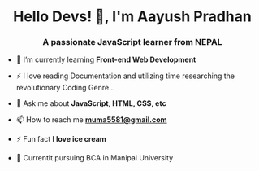 <h1 align="center">Hello Devs! 👋, I'm Aayush Pradhan </h1>
<h3 align="center">A passionate JavaScript learner from NEPAL</h3>

- 🌱 I’m currently learning **Front-end Web Development**

- ⚡ I love reading Documentation and utilizing time researching the revolutionary Coding Genre... 

- 💬 Ask me about **JavaScript, HTML, CSS, etc**

- 📫 How to reach me **muma5581@gmail.com**

- ⚡ Fun fact **I love ice cream**

- 🏫 Currentlt pursuing BCA in Manipal University
